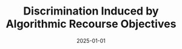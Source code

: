 ---
title: "Discrimination Induced by Algorithmic Recourse Objectives"
collection: publications
date: 2025-01-01
year: 2025
venue: 'ACM Conference on Fairness, Accountability, and Transparency (ACM FAccT)'
paperurl: 'https://dl.acm.org/doi/10.1145/3715275.3732110'
resourceslug: no_resource
authors: 'N. Perello, C. Cousins, Y. Zick, and P.A. Grabowicz'
---